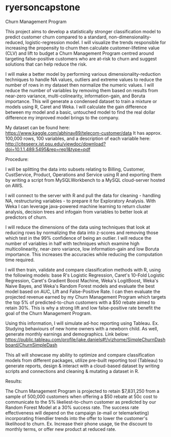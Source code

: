 # ryersoncapstone

Churn Management Program

This project aims to develop a statistically stronger classification model to predict customer churn compared to a standard, non-dimensionality-reduced, logistic-regression model. I will visualize the trends responsible for increasing the propensity to churn then calculate customer-lifetime value (CLV) and lift to budget a Churn Management Program centred around targeting false-positive customers who are at-risk to churn and suggest solutions that can help reduce the risk.

I will make a better model by performing various dimensionality-reduction techniques to handle NA values, outliers and extreme values to reduce the number of rows in my dataset then normalize the numeric values.  I will reduce the number of variables by removing them based on results from near-zero variance, multi-colinearity, information-gain, and Boruta importance. This will generate a condensed dataset to train a mixture or models using R, Caret and Weka. I will calculate the gain difference between my model and a basic, untouched model to find the real dollar difference my improved model brings to the company.

My dataset can be found here: https://www.kaggle.com/abhinav89/telecom-customer/data 
It has approx. 100,000 rows, 100 variables, and a description of each variable here: http://citeseerx.ist.psu.edu/viewdoc/download?doi=10.1.1.489.5495&rep=rep1&type=pdf

Procedure: 

I will be splitting the data into subsets relating to Billing, Customer, CustService, Product, Operations and Service using R and exporting them by writing a script from MySQLWorkbench to a MySQL cloud-server hosted on AWS. 

I will connect to the server with R and pull the data for cleaning - handling NA, restructuring variables - to prepare it for Exploratory Analysis. With Weka I can leverage java-powered machine learning to return cluster analysis, decision trees and infogain from variables to better look at predictors of churn.

I will reduce the dimensions of the data using techniques that look at reducing rows by normalizing the data into z-scores and removing those which test in the 99% confidence of being an outlier. I will reduce the number of variables in half with techniques which examine high multicolinearity, near-zero variance, low information-gain and low Boruta importance. This increases the accuracies while reducing the computation time required.

I will then train, validate and compare classification methods with R, using the following models: base R's Logistic Regression, Caret's 10-Fold Logistic Regression, Caret's Gradient Boost Machine, Weka's LogitBoost, Weka's Naive Bayes, and Weka's Random Forest models and evaluate the best model based on AUC, Lift and False-Positive Rate. I can then evaluate the projected revenue earned by my Churn Management Program which targets the top 5% of predicted-to-chun customers with a $50 rebate aimed to retain 30%. This is why a strong lift and low false-positive rate benefit the goal of the Churn Management Program.

Using this information, I will simulate ad-hoc reporting using Tableau. Ex. Studying behaviours of new home owners with a newborn child. As well, generate monthly earnings and demographics. Link below:
https://public.tableau.com/profile/jake.daniels#!/vizhome/SimpleChurnDashboard/ChurnSimpleDash

This all will showcase my ability to optimize and compare classification models from different packages, utilize pre-built reporting tool (Tableau) to generate reports, design & interact with a cloud-based dataset by writing scripts and connections and cleaning & mutating a dataset in R.

Results:

The Churn Management Program is projected to retain $7,831,250 from a sample of 500,000 customers when offering a $50 rebate at 50c cost to communicate to the 5% likeliest-to-churn customer as predicted by our Random Forest Model at a 30% success rate. The success rate effectiveness will depend on the campaign (e-mail or telemarketing) incorporating friendlier trends into the offer to lower the customer's likelihood to churn. Ex. Increase their phone usage, tie the discount to monthly terms, or offer new product at reduced rate.
